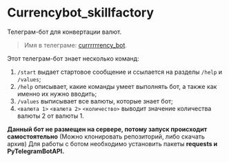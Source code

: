 # Сurrencybot_skillfactory

Телеграм-бот для конвертации валют. 
>Имя в телеграме: [currrrrrency_bot](https://t.me/currrrrrency_bot).

Этот телеграм-бот знает несколько команд:

1. `/start` выдает стартовое сообщение и ссылается на разделы `/help` и `/values`;
2. `/help` описывает, какие команды умеет выполнять бот, а также как именно их нужно вводить;
3. `/values` выписывает все валюты, которые знает бот;
4. `<валюта 1>` `<валюта 2>` `<количество>` выводит значение количества валюты 2 от валюты 1.

**Данный бот не размещен на сервере, потому запуск происходит самостоятельно** (Можно клонировать репозиторий, либо скачать архив) 
Для работы с ботом необходимо установить пакеты **requests и PyTelegramBotAPI.**

